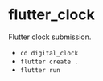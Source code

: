 # flutter_clock
Flutter clock submission.

* `cd digital_clock`
* `flutter create .`
* `flutter run`
